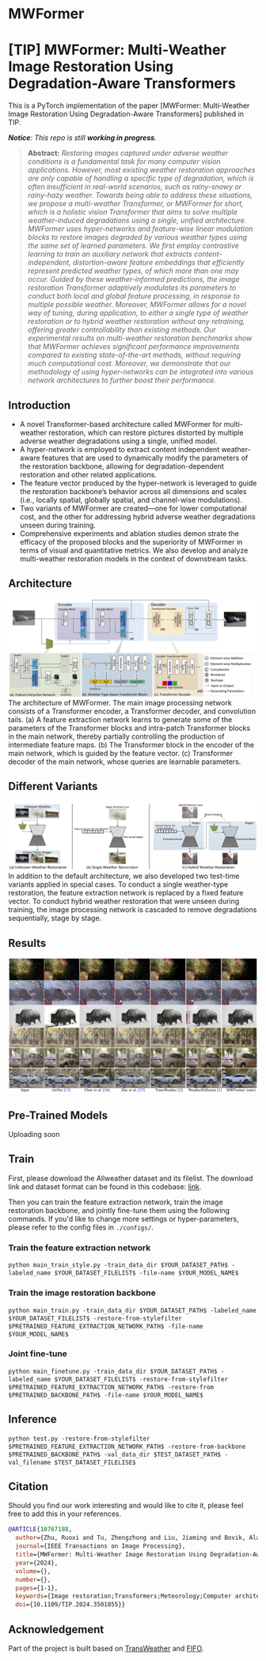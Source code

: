 # MWFormer
# [TIP]  MWFormer: Multi-Weather Image Restoration Using Degradation-Aware Transformers 

This is a PyTorch implementation of the paper [MWFormer: Multi-Weather Image Restoration Using Degradation-Aware Transformers] published in TIP.

*__Notice__: This repo is still __working in progress__.*

> **Abstract:** *Restoring images captured under adverse weather conditions is a fundamental task for many computer vision applications. However, most existing weather restoration approaches are only capable of handling a specific type of degradation, which is often insufficient in real-world scenarios, such as rainy-snowy or rainy-hazy weather. Towards being able to address these situations, we propose a multi-weather Transformer, or MWFormer for short, which is a holistic vision Transformer that aims to solve multiple weather-induced degradations using a single, unified architecture. MWFormer uses hyper-networks and feature-wise linear modulation blocks to restore images degraded by various weather types using the same set of learned parameters. We first employ contrastive learning to train an auxiliary network that extracts content-independent, distortion-aware feature embeddings that efficiently represent predicted weather types, of which more than one may occur. Guided by these weather-informed predictions, the image restoration Transformer adaptively modulates its parameters to conduct both local and global feature processing, in response to multiple possible weather. Moreover, MWFormer allows for a novel way of tuning, during application, to either a single type of weather restoration or to hybrid weather restoration without any retraining, offering greater controllability than existing methods. Our experimental results on multi-weather restoration benchmarks show that MWFormer achieves significant performance improvements compared to existing state-of-the-art methods, without requiring much computational cost. Moreover, we demonstrate that our methodology of using hyper-networks can be integrated into various network architectures to further boost their performance.*

## Introduction
-  A novel Transformer-based architecture
 called MWFormer for multi-weather restoration, which can restore pictures distorted by multiple adverse weather degradations using a single, unified model.
- A hyper-network is employed to extract content independent weather-aware features that are used to dynamically modify the parameters of the restoration backbone, allowing for degradation-dependent restoration and other related applications.
- The feature vector produced by the hyper-network is leveraged to guide the restoration backbone’s behavior across all dimensions and scales (i.e., locally spatial, globally spatial, and channel-wise modulations).
- Two variants of MWFormer are created—one for lower computational cost, and the other for addressing hybrid adverse weather degradations unseen during training.
-  Comprehensive experiments and ablation studies demon strate the efficacy of the proposed blocks and the superiority of MWFormer in terms of visual and quantitative metrics. We also develop and analyze multi-weather restoration models in the context of downstream tasks.

 ## Architecture
 ![Fig](./figs/architecture.png)
The architecture of MWFormer. The main image processing network consists of a Transformer encoder, a Transformer decoder, and convolution tails. (a) A feature extraction network learns to generate some of the parameters of the Transformer blocks and intra-patch Transformer blocks in the main network, thereby partially controlling the production of intermediate feature maps. (b) The Transformer block in the encoder of the main network, which is guided by the feature vector. (c) Transformer decoder of the main network, whose queries are learnable parameters.

## Different Variants
 ![Fig](./figs/variants.png)
In addition to the default architecture, we also developed two test-time variants applied in special cases. To conduct a single weather-type restoration, the feature extraction network is replaced by a fixed feature vector. To conduct hybrid weather restoration that were unseen during training, the image processing network is cascaded to remove degradations sequentially, stage by stage.

## Results
  ![Fig](./figs/results.png)

## Pre-Trained Models
Uploading soon

## Train
First, please download the Allweather dataset and its filelist. The download link and dataset format can be found in this codebase: [link](https://github.com/jeya-maria-jose/TransWeather). 

Then you can train the feature extraction network, train the image restoration backbone, and jointly fine-tune them using the following commands. If you'd like to change more settings or hyper-parameters, please refer to the config files in `./configs/`.
### Train the feature extraction network
``` shell
python main_train_style.py -train_data_dir $YOUR_DATASET_PATH$ -labeled_name $YOUR_DATASET_FILELIST$ -file-name $YOUR_MODEL_NAME$
```
### Train the image restoration backbone
``` shell
python main_train.py -train_data_dir $YOUR_DATASET_PATH$ -labeled_name $YOUR_DATASET_FILELIST$ -restore-from-stylefilter $PRETRAINED_FEATURE_EXTRACTION_NETWORK_PATH$ -file-name $YOUR_MODEL_NAME$
```

### Joint fine-tune
```shell
python main_finetune.py -train_data_dir $YOUR_DATASET_PATH$ -labeled_name $YOUR_DATASET_FILELIST$ -restore-from-stylefilter $PRETRAINED_FEATURE_EXTRACTION_NETWORK_PATH$ -restore-from $PRETRAINED_BACKBONE_PATH$ -file-name $YOUR_MODEL_NAME$
```

## Inference
```shell
python test.py -restore-from-stylefilter $PRETRAINED_FEATURE_EXTRACTION_NETWORK_PATH$ -restore-from-backbone $PRETRAINED_BACKBONE_PATH$ -val_data_dir $TEST_DATASET_PATH$ -val_filename $TEST_DATASET_FILELISE$
```

## Citation
Should you find our work interesting and would like to cite it, please feel free to add this in your references. 
```bibtex
@ARTICLE{10767188,
  author={Zhu, Ruoxi and Tu, Zhengzhong and Liu, Jiaming and Bovik, Alan C. and Fan, Yibo},
  journal={IEEE Transactions on Image Processing}, 
  title={MWFormer: Multi-Weather Image Restoration Using Degradation-Aware Transformers}, 
  year={2024},
  volume={},
  number={},
  pages={1-1},
  keywords={Image restoration;Transformers;Meteorology;Computer architecture;Feature extraction;Degradation;Rain;Decoding;Computer vision;Computational modeling;image restoration;adverse weather;multi-task learning;low-level vision;transformer},
  doi={10.1109/TIP.2024.3501855}}
```

## Acknowledgement
Part of the project is built based on [TransWeather](https://github.com/jeya-maria-jose/TransWeather) and [FIFO](https://github.com/sohyun-l/fifo).